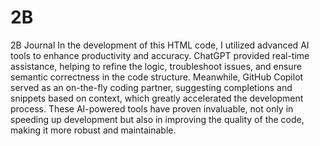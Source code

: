 # 2B
2B Journal
In the development of this HTML code, I utilized advanced AI tools to enhance productivity and accuracy. ChatGPT provided real-time assistance, helping to refine the logic, troubleshoot issues, and ensure semantic correctness in the code structure. Meanwhile, GitHub Copilot served as an on-the-fly coding partner, suggesting completions and snippets based on context, which greatly accelerated the development process. These AI-powered tools have proven invaluable, not only in speeding up development but also in improving the quality of the code, making it more robust and maintainable. 
